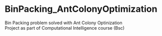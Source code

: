 # BinPacking_AntColonyOptimization
Bin Packing problem solved with Ant Colony Optinization  
Project as part of Computational Intelligence course (Bsc)





